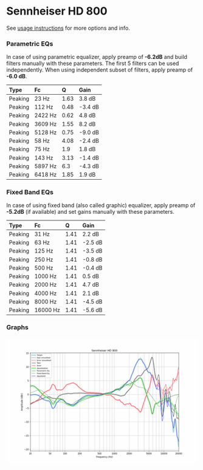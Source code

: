# Sennheiser HD 800
See [usage instructions](https://github.com/jaakkopasanen/AutoEq#usage) for more options and info.

### Parametric EQs
In case of using parametric equalizer, apply preamp of **-6.2dB** and build filters manually
with these parameters. The first 5 filters can be used independently.
When using independent subset of filters, apply preamp of **-6.0 dB**.

| Type    | Fc      |    Q | Gain    |
|:--------|:--------|:-----|:--------|
| Peaking | 23 Hz   | 1.63 | 3.8 dB  |
| Peaking | 112 Hz  | 0.48 | -3.4 dB |
| Peaking | 2422 Hz | 0.62 | 4.8 dB  |
| Peaking | 3609 Hz | 1.55 | 8.2 dB  |
| Peaking | 5128 Hz | 0.75 | -9.0 dB |
| Peaking | 58 Hz   | 4.08 | -2.4 dB |
| Peaking | 75 Hz   | 1.9  | 1.8 dB  |
| Peaking | 143 Hz  | 3.13 | -1.4 dB |
| Peaking | 5897 Hz | 6.3  | -4.3 dB |
| Peaking | 6418 Hz | 1.85 | 1.9 dB  |

### Fixed Band EQs
In case of using fixed band (also called graphic) equalizer, apply preamp of **-5.2dB**
(if available) and set gains manually with these parameters.

| Type    | Fc       |    Q | Gain    |
|:--------|:---------|:-----|:--------|
| Peaking | 31 Hz    | 1.41 | 2.2 dB  |
| Peaking | 63 Hz    | 1.41 | -2.5 dB |
| Peaking | 125 Hz   | 1.41 | -3.5 dB |
| Peaking | 250 Hz   | 1.41 | -0.8 dB |
| Peaking | 500 Hz   | 1.41 | -0.4 dB |
| Peaking | 1000 Hz  | 1.41 | 0.5 dB  |
| Peaking | 2000 Hz  | 1.41 | 4.7 dB  |
| Peaking | 4000 Hz  | 1.41 | 2.1 dB  |
| Peaking | 8000 Hz  | 1.41 | -4.5 dB |
| Peaking | 16000 Hz | 1.41 | -5.6 dB |

### Graphs
![](./Sennheiser%20HD%20800.png)